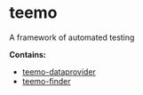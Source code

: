 # teemo

A framework of automated testing

**Contains:**

- [teemo-dataprovider](https://github.com/xinufo/teemo/tree/master/teemo-dataprovider)
- [teemo-finder](https://github.com/xinufo/teemo/tree/master/teemo-finder)